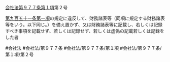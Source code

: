 [会社法第９７７条第１項](会社法＿＿＿＿第９７７条第１項)第２号

[第九百五十一条第一項](会社法＿＿＿＿第９５１条第１項)の規定に違反して、財務諸表等（同項に規定する財務諸表等をいう。以下同じ。）を備え置かず、又は財務諸表等に記載し、若しくは記録すべき事項を記載せず、若しくは記録せず、若しくは虚偽の記載若しくは記録をした者


#会社法
#会社法/第９７７条
#会社法/第９７７条/第１項
#会社法/第９７７条/第１項/第２号
